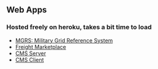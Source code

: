 ## Web Apps 
### Hosted freely on heroku, takes a bit time to load
- [MGRS: Military Grid Reference System](https://mgrs.herokuapp.com)
- [Freight Marketplace](https://interview-convoy.herokuapp.com)
- [CMS Server](https://interview-epicgames-backend.herokuapp.com)
- [CMS Client](https://interview-epicgames-frontend.herokuapp.com)

<!---
ZehuaZhang/ZehuaZhang is a ✨ special ✨ repository because its `README.md` (this file) appears on your GitHub profile.
You can click the Preview link to take a look at your changes.
--->
